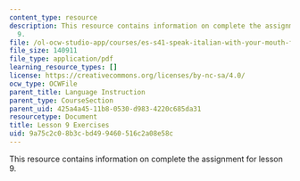 ```yaml
---
content_type: resource
description: This resource contains information on complete the assignment for lesson
  9.
file: /ol-ocw-studio-app/courses/es-s41-speak-italian-with-your-mouth-full-spring-2012/9a75c2c08b3cbd499460516c2a08e58c_MITES_S41S12_Esercizi9.pdf
file_size: 140911
file_type: application/pdf
learning_resource_types: []
license: https://creativecommons.org/licenses/by-nc-sa/4.0/
ocw_type: OCWFile
parent_title: Language Instruction
parent_type: CourseSection
parent_uid: 425a4a45-11b8-0530-d983-4220c685da31
resourcetype: Document
title: Lesson 9 Exercises
uid: 9a75c2c0-8b3c-bd49-9460-516c2a08e58c
---
```

This resource contains information on complete the assignment for lesson 9.